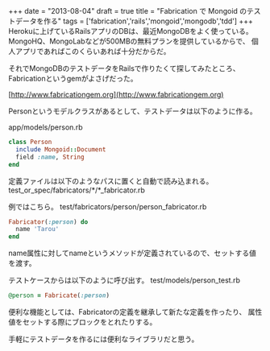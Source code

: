 
+++
date = "2013-08-04"
draft = true
title = "Fabrication で Mongoid のテストデータを作る"
tags  = ['fabrication','rails','mongoid','mongodb','tdd']
+++
Herokuに上げているRailsアプリのDBは、最近MongoDBをよく使っている。
MongoHQ、MongoLabなどが500MBの無料プランを提供しているからで、
個人アプリであればこのくらいあれば十分だからだ。

それでMongoDBのテストデータをRailsで作りたくて探してみたところ、
Fabricationというgemがよさげだった。

[http://www.fabricationgem.org](http://www.fabricationgem.org)

Personというモデルクラスがあるとして、テストデータは以下のように作る。

app/models/person.rb
```ruby
class Person
  include Mongoid::Document
  field :name, String
end
```

定義ファイルは以下のようなパスに置くと自動で読み込まれる。
test_or_spec/fabricators/\*/\*_fabricator.rb

例ではこちら。
test/fabricators/person/person_fabricator.rb
```ruby
Fabricator(:person) do
  name 'Tarou'
end
```
name属性に対してnameというメソッドが定義されているので、セットする値を渡す。

テストケースからは以下のように呼び出す。
test/models/person_test.rb
```ruby
@person = Fabricate(:person)
```

便利な機能としては、Fabricatorの定義を継承して新たな定義を作ったり、
属性値をセットする際にブロックをとれたりする。

手軽にテストデータを作るには便利なライブラリだと思う。
	
